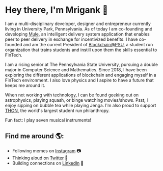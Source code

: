 # Hey there, I'm Mrigank 👋

I am a multi-disciplinary developer, designer and entrepreneur currently living in University Park, Pennsylvania. As of today I am co-founding and developing <a href="https://www.whisperingmule.com">Mule</a>, an intelligent delivery system application that enables peer to peer delivery in exchange for incentivized benefits. I have co-founded and am the current President of <a href="https://www.blockchainpsu">Blockchain@PSU</a>, a student run organization that trains students and instill upon them the skills essential to FinTech. 

I am a rising senior at The Pennsylvania State University, pursuing a double major in Computer Science and Mathematics. Since 2018, I have been exploring the different applications of blockchain and engaging myself in a FinTech environment. I also love physics and I aspire to have a future that keeps me around it.

When not working with technology, I can be found geeking out on astrophysics, playing squash, or binge watching movies/shows. Psst, I enjoy sipping on bubble tea while playing Jenga. I'm also proud to support <a href="https://www.thon.org">THON</a>, the world's largest student run philanthropy.

Fun fact: I play seven musical instruments!

## Find me around 🌎:
- Following memes on <a href="https://www.instagram.com/mrigankdoshy/">Instagram</a> :camera:
- Thinking aloud on <a href="https://twitter.com/Mrigank2487"> Twitter</a> :thought_balloon:
- Building connections on <a href="https://www.linkedin.com/in/mrigankdoshy/">LinkedIn</a> 💼
